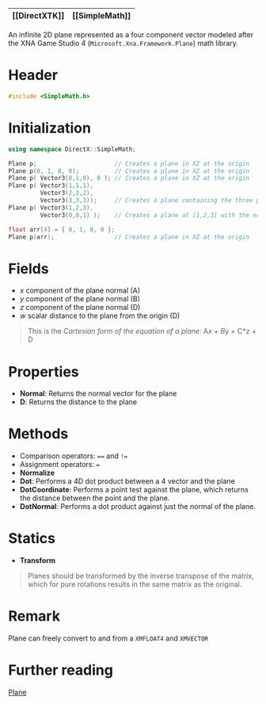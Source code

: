 |[[DirectXTK]]|[[SimpleMath]]|
|---|---|

An infinite 2D plane represented as a four component vector modeled after the XNA Game Studio 4 (``Microsoft.Xna.Framework.Plane``) math library.

# Header
```cpp
#include <SimpleMath.h>
```

# Initialization

```cpp
using namespace DirectX::SimpleMath;

Plane p;                      // Creates a plane in XZ at the origin
Plane p(0, 1, 0, 0);          // Creates a plane in XZ at the origin
Plane p( Vector3(0,1,0), 0 ); // Creates a plane in XZ at the origin
Plane p( Vector3(1,1,1),
         Vector3(2,2,2),
         Vector3(3,3,3));     // Creates a plane containing the three points
Plane p( Vector3(1,2,3),
         Vector3(0,0,1) );    // Creates a plane at [1,2,3] with the normal [0,0,1]

float arr[4] = { 0, 1, 0, 0 };
Plane p(arr);                 // Creates a plane in XZ at the origin
```

# Fields
* *x* component of the plane normal (A)
* *y* component of the plane normal (B)
* *z* component of the plane normal (D)
* *w* scalar distance to the plane from the origin (D)

> This is the *Cartesian form of the equation of a plane*: A*x + B*y + C*z + D

# Properties
* **Normal**: Returns the normal vector for the plane
* **D**: Returns the distance to the plane

# Methods
* Comparison operators: ``==`` and ``!=``
* Assignment operators: ``=``
* **Normalize**
* **Dot**: Performs a 4D dot product between a 4 vector and the plane
* **DotCoordinate**: Performs a point test against the plane, which returns the distance between the point and the plane.
* **DotNormal**: Performs a dot product against just the normal of the plane.

# Statics
* **Transform**

> Planes should be transformed by the inverse transpose of the matrix, which for pure rotations results in the same matrix as the original.

# Remark
Plane can freely convert to and from a ``XMFLOAT4`` and ``XMVECTOR``

# Further reading
[Plane](https://en.wikipedia.org/wiki/Plane_(geometry))  
